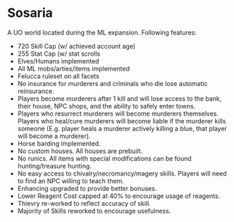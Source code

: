# Sosaria

A UO world located during the ML expansion. Following features:
- 720 Skill Cap (w/ achieved account age)
- 255 Stat Cap (w/ stat scrolls
- Elves/Humans implemented
- All ML mobs/arties/items implemented
- Felucca ruleset on all facets
- No insurance for murderers and criminals who die lose automatic reinsurance. 
- Players become murderers after 1 kill and will lose access to the bank, their house, NPC shops, and the ability to safely enter towns.
- Players who resurrect murderers will become murderers themselves. Players who heal/cure murderers will become liable if the murderer kills someone (E.g. player heals a murderer actively killing a blue, that player will become a murderer).
- Horse barding implemented.
- No custom houses. All houses are prebuilt.
- No runics. All items with special modifications can be found hunting/treasure hunting.
- No easy access to chivalry/necromancy/magery skills. Players will need to find an NPC willing to teach them.
- Enhancing upgraded to provide better bonuses.
- Lower Reagent Cost capped at 40% to encourage usage of reagents.
- Thievry re-worked to reflect accuracy of skill.
- Majority of Skills reworked to encourage usefulness.
